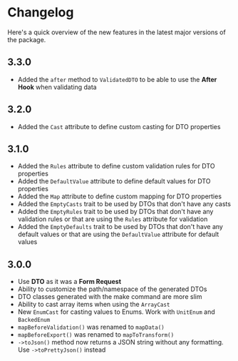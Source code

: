 # Changelog

Here's a quick overview of the new features in the latest major versions of the package.

## 3.3.0

- Added the `after` method to `ValidatedDTO` to be able to use the **After Hook** when validating data

## 3.2.0

- Added the `Cast` attribute to define custom casting for DTO properties

## 3.1.0

- Added the `Rules` attribute to define custom validation rules for DTO properties
- Added the `DefaultValue` attribute to define default values for DTO properties
- Added the `Map` attribute to define custom mapping for DTO properties
- Added the `EmptyCasts` trait to be used by DTOs that don't have any casts
- Added the `EmptyRules` trait to be used by DTOs that don't have any validation rules or that are using the `Rules` attribute for validation
- Added the `EmptyDefaults` trait to be used by DTOs that don't have any default values or that are using the `DefaultValue` attribute for default values

## 3.0.0

- Use **DTO** as it was a **Form Request**
- Ability to customize the path/namespace of the generated DTOs
- DTO classes generated with the make command are more slim
- Ability to cast array items when using the `ArrayCast`
- New `EnumCast` for casting values to Enums. Work with `UnitEnum` and `BackedEnum`
- `mapBeforeValidation()` was renamed to `mapData()`
- `mapBeforeExport()` was renamed to `mapToTransform()`
- `->toJson()` method now returns a JSON string without any formatting. Use `->toPrettyJson()` instead
